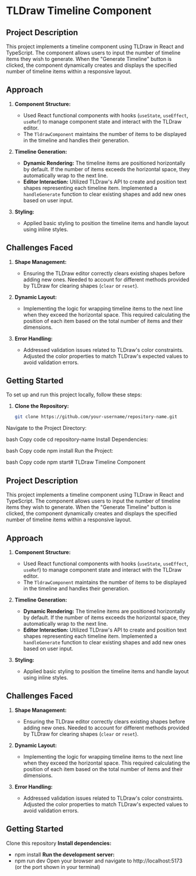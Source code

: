 # TLDraw Timeline Component

## Project Description

This project implements a timeline component using TLDraw in React and TypeScript. The component allows users to input the number of timeline items they wish to generate. When the "Generate Timeline" button is clicked, the component dynamically creates and displays the specified number of timeline items within a responsive layout.

## Approach

1. **Component Structure:**
   - Used React functional components with hooks (`useState`, `useEffect`, `useRef`) to manage component state and interact with the TLDraw editor.
   - The `TldrawComponent` maintains the number of items to be displayed in the timeline and handles their generation.

2. **Timeline Generation:**
   - **Dynamic Rendering:** The timeline items are positioned horizontally by default. If the number of items exceeds the horizontal space, they automatically wrap to the next line.
   - **Editor Interaction:** Utilized TLDraw's API to create and position text shapes representing each timeline item. Implemented a `handleGenerate` function to clear existing shapes and add new ones based on user input.

3. **Styling:**
   - Applied basic styling to position the timeline items and handle layout using inline styles.

## Challenges Faced

1. **Shape Management:**
   - Ensuring the TLDraw editor correctly clears existing shapes before adding new ones. Needed to account for different methods provided by TLDraw for clearing shapes (`clear` or `reset`).

2. **Dynamic Layout:**
   - Implementing the logic for wrapping timeline items to the next line when they exceed the horizontal space. This required calculating the position of each item based on the total number of items and their dimensions.

3. **Error Handling:**
   - Addressed validation issues related to TLDraw's color constraints. Adjusted the color properties to match TLDraw's expected values to avoid validation errors.

## Getting Started

To set up and run this project locally, follow these steps:

1. **Clone the Repository:**
   ```bash
   git clone https://github.com/your-username/repository-name.git
Navigate to the Project Directory:

bash
Copy code
cd repository-name
Install Dependencies:

bash
Copy code
npm install
Run the Project:

bash
Copy code
npm start# TLDraw Timeline Component

## Project Description

This project implements a timeline component using TLDraw in React and TypeScript. The component allows users to input the number of timeline items they wish to generate. When the "Generate Timeline" button is clicked, the component dynamically creates and displays the specified number of timeline items within a responsive layout.

## Approach

1. **Component Structure:**
   - Used React functional components with hooks (`useState`, `useEffect`, `useRef`) to manage component state and interact with the TLDraw editor.
   - The `TldrawComponent` maintains the number of items to be displayed in the timeline and handles their generation.

2. **Timeline Generation:**
   - **Dynamic Rendering:** The timeline items are positioned horizontally by default. If the number of items exceeds the horizontal space, they automatically wrap to the next line.
   - **Editor Interaction:** Utilized TLDraw's API to create and position text shapes representing each timeline item. Implemented a `handleGenerate` function to clear existing shapes and add new ones based on user input.

3. **Styling:**
   - Applied basic styling to position the timeline items and handle layout using inline styles.

## Challenges Faced

1. **Shape Management:**
   - Ensuring the TLDraw editor correctly clears existing shapes before adding new ones. Needed to account for different methods provided by TLDraw for clearing shapes (`clear` or `reset`).

2. **Dynamic Layout:**
   - Implementing the logic for wrapping timeline items to the next line when they exceed the horizontal space. This required calculating the position of each item based on the total number of items and their dimensions.

3. **Error Handling:**
   - Addressed validation issues related to TLDraw's color constraints. Adjusted the color properties to match TLDraw's expected values to avoid validation errors.

## Getting Started

Clone this repository
**Install dependencies:**
- npm install
**Run the development server:**
- npm run dev
Open your browser and navigate to http://localhost:5173 (or the port shown in your terminal)
